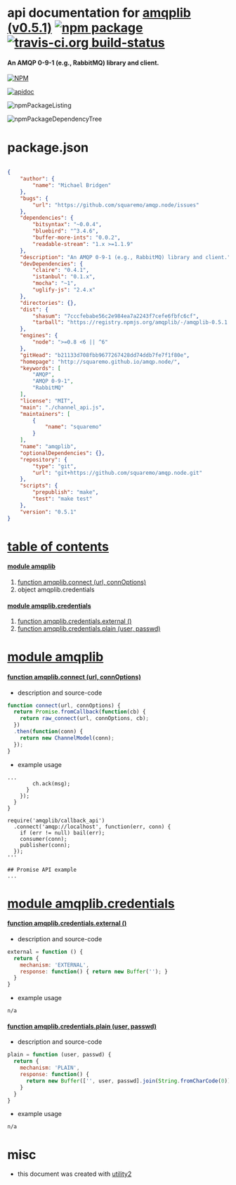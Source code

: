 # api documentation for  [amqplib (v0.5.1)](http://squaremo.github.io/amqp.node/)  [![npm package](https://img.shields.io/npm/v/npmdoc-amqplib.svg?style=flat-square)](https://www.npmjs.org/package/npmdoc-amqplib) [![travis-ci.org build-status](https://api.travis-ci.org/npmdoc/node-npmdoc-amqplib.svg)](https://travis-ci.org/npmdoc/node-npmdoc-amqplib)
#### An AMQP 0-9-1 (e.g., RabbitMQ) library and client.

[![NPM](https://nodei.co/npm/amqplib.png?downloads=true&downloadRank=true&stars=true)](https://www.npmjs.com/package/amqplib)

[![apidoc](https://npmdoc.github.io/node-npmdoc-amqplib/build/screenCapture.buildCi.browser.%252Ftmp%252Fbuild%252Fapidoc.html.png)](https://npmdoc.github.io/node-npmdoc-amqplib/build/apidoc.html)

![npmPackageListing](https://npmdoc.github.io/node-npmdoc-amqplib/build/screenCapture.npmPackageListing.svg)

![npmPackageDependencyTree](https://npmdoc.github.io/node-npmdoc-amqplib/build/screenCapture.npmPackageDependencyTree.svg)



# package.json

```json

{
    "author": {
        "name": "Michael Bridgen"
    },
    "bugs": {
        "url": "https://github.com/squaremo/amqp.node/issues"
    },
    "dependencies": {
        "bitsyntax": "~0.0.4",
        "bluebird": "^3.4.6",
        "buffer-more-ints": "0.0.2",
        "readable-stream": "1.x >=1.1.9"
    },
    "description": "An AMQP 0-9-1 (e.g., RabbitMQ) library and client.",
    "devDependencies": {
        "claire": "0.4.1",
        "istanbul": "0.1.x",
        "mocha": "~1",
        "uglify-js": "2.4.x"
    },
    "directories": {},
    "dist": {
        "shasum": "7cccfebabe56c2e984ea7a2243f7cefe6fbfc6cf",
        "tarball": "https://registry.npmjs.org/amqplib/-/amqplib-0.5.1.tgz"
    },
    "engines": {
        "node": ">=0.8 <6 || ^6"
    },
    "gitHead": "b21133d708fbb9677267428dd74ddb7fe7f1f80e",
    "homepage": "http://squaremo.github.io/amqp.node/",
    "keywords": [
        "AMQP",
        "AMQP 0-9-1",
        "RabbitMQ"
    ],
    "license": "MIT",
    "main": "./channel_api.js",
    "maintainers": [
        {
            "name": "squaremo"
        }
    ],
    "name": "amqplib",
    "optionalDependencies": {},
    "repository": {
        "type": "git",
        "url": "git+https://github.com/squaremo/amqp.node.git"
    },
    "scripts": {
        "prepublish": "make",
        "test": "make test"
    },
    "version": "0.5.1"
}
```



# <a name="apidoc.tableOfContents"></a>[table of contents](#apidoc.tableOfContents)

#### [module amqplib](#apidoc.module.amqplib)
1.  [function <span class="apidocSignatureSpan">amqplib.</span>connect (url, connOptions)](#apidoc.element.amqplib.connect)
1.  object <span class="apidocSignatureSpan">amqplib.</span>credentials

#### [module amqplib.credentials](#apidoc.module.amqplib.credentials)
1.  [function <span class="apidocSignatureSpan">amqplib.credentials.</span>external ()](#apidoc.element.amqplib.credentials.external)
1.  [function <span class="apidocSignatureSpan">amqplib.credentials.</span>plain (user, passwd)](#apidoc.element.amqplib.credentials.plain)



# <a name="apidoc.module.amqplib"></a>[module amqplib](#apidoc.module.amqplib)

#### <a name="apidoc.element.amqplib.connect"></a>[function <span class="apidocSignatureSpan">amqplib.</span>connect (url, connOptions)](#apidoc.element.amqplib.connect)
- description and source-code
```javascript
function connect(url, connOptions) {
  return Promise.fromCallback(function(cb) {
    return raw_connect(url, connOptions, cb);
  })
  .then(function(conn) {
    return new ChannelModel(conn);
  });
}
```
- example usage
```shell
...
        ch.ack(msg);
      }
    });
  }
}

require('amqplib/callback_api')
  .connect('amqp://localhost', function(err, conn) {
    if (err != null) bail(err);
    consumer(conn);
    publisher(conn);
  });
'''

## Promise API example
...
```



# <a name="apidoc.module.amqplib.credentials"></a>[module amqplib.credentials](#apidoc.module.amqplib.credentials)

#### <a name="apidoc.element.amqplib.credentials.external"></a>[function <span class="apidocSignatureSpan">amqplib.credentials.</span>external ()](#apidoc.element.amqplib.credentials.external)
- description and source-code
```javascript
external = function () {
  return {
    mechanism: 'EXTERNAL',
    response: function() { return new Buffer(''); }
  }
}
```
- example usage
```shell
n/a
```

#### <a name="apidoc.element.amqplib.credentials.plain"></a>[function <span class="apidocSignatureSpan">amqplib.credentials.</span>plain (user, passwd)](#apidoc.element.amqplib.credentials.plain)
- description and source-code
```javascript
plain = function (user, passwd) {
  return {
    mechanism: 'PLAIN',
    response: function() {
      return new Buffer(['', user, passwd].join(String.fromCharCode(0)))
    }
  }
}
```
- example usage
```shell
n/a
```



# misc
- this document was created with [utility2](https://github.com/kaizhu256/node-utility2)

